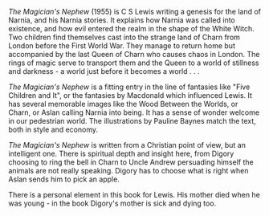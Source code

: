 *The Magician's Nephew* (1955) is C S Lewis writing a genesis
for the land of Narnia, and his Narnia stories.  It explains
how Narnia was called into existence, and how evil entered the
realm in the shape of the White Witch.  Two children find themselves
cast into the strange land of Charn from London before the First
World War.  They manage to return home but accompanied by the last
Queen of Charn who causes chaos in London.  The rings of magic serve
to transport them and the Queen to a world of stillness and darkness -
a world just before it becomes a world . . .

*The Magician's Nephew* is a fitting entry in the line of
fantasies like "Five Children and It", or the fantasies by
Macdonald which influenced Lewis.  It has several memorable
images like the Wood Between the Worlds, or Charn, or Aslan
calling Narnia into being.  It has a sense of wonder welcome
in our pedestrian world.  The illustrations by Pauline Baynes
match the text, both in style and economy.

*The Magician's Nephew* is written from a Christian point of
view, but an intelligent one.  There is spiritual depth and
insight here, from Digory choosing to ring the bell in Charn to
Uncle Andrew persuading himself the animals are not really
speaking.  Digory has to choose what is right when Aslan sends
him to pick an apple.

There is a personal element in this book for Lewis.  His mother died
when he was young - in the book Digory's mother is sick and
dying too.
